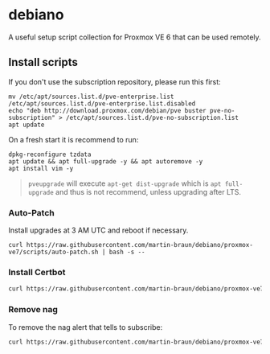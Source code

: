 # debiano

A useful setup script collection for Proxmox VE 6 that can be used remotely.

## Install scripts

If you don't use the subscription repository, please run this first: 

```
mv /etc/apt/sources.list.d/pve-enterprise.list /etc/apt/sources.list.d/pve-enterprise.list.disabled
echo "deb http://download.proxmox.com/debian/pve buster pve-no-subscription" > /etc/apt/sources.list.d/pve-no-subscription.list
apt update
```

On a fresh start it is recommend to run: 

```
dpkg-reconfigure tzdata
apt update && apt full-upgrade -y && apt autoremove -y
apt install vim -y
```

> `pveupgrade` will execute `apt-get dist-upgrade` which is `apt full-upgrade` and thus is not recommend, unless upgrading after LTS.

### Auto-Patch

Install upgrades at 3 AM UTC and reboot if necessary.

```
curl https://raw.githubusercontent.com/martin-braun/debiano/proxmox-ve7/scripts/auto-patch.sh | bash -s -- 
```

### Install Certbot

```sh
curl https://raw.githubusercontent.com/martin-braun/debiano/proxmox-ve7/scripts/install-certbot.sh | bash -s -- $email
```

### Remove nag

To remove the nag alert that tells to subscribe:

```sh
curl https://raw.githubusercontent.com/martin-braun/debiano/proxmox-ve7/scripts/remove-nag.sh | bash -s -- 
```
